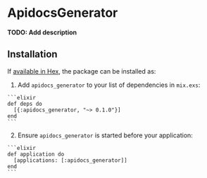 # ApidocsGenerator

**TODO: Add description**

## Installation

If [available in Hex](https://hex.pm/docs/publish), the package can be installed as:

  1. Add `apidocs_generator` to your list of dependencies in `mix.exs`:

    ```elixir
    def deps do
      [{:apidocs_generator, "~> 0.1.0"}]
    end
    ```

  2. Ensure `apidocs_generator` is started before your application:

    ```elixir
    def application do
      [applications: [:apidocs_generator]]
    end
    ```

